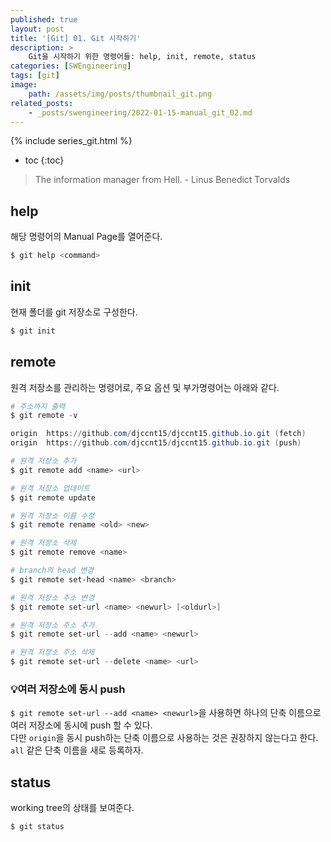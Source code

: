 ```yaml
---
published: true
layout: post
title: '[Git] 01. Git 시작하기'
description: >
    Git을 시작하기 위한 명령어들: help, init, remote, status
categories: [SWEngineering]
tags: [git]
image:
    path: /assets/img/posts/thumbnail_git.png
related_posts:
    - _posts/swengineering/2022-01-15-manual_git_02.md
---
```

{% include series_git.html %}
* toc
{:toc}

> The information manager from Hell. - Linus Benedict Torvalds

## help

해당 명령어의 Manual Page를 열어준다.  

```powershell
$ git help <command>
```

## init

현재 폴더를 git 저장소로 구성한다.  

```powershell
$ git init
```

## remote

원격 저장소를 관리하는 명령어로, 주요 옵션 및 부가명령어는 아래와 같다.  

```powershell
# 주소까지 출력
$ git remote -v
```
```powershell
origin  https://github.com/djccnt15/djccnt15.github.io.git (fetch)
origin  https://github.com/djccnt15/djccnt15.github.io.git (push)
```

```powershell
# 원격 저장소 추가
$ git remote add <name> <url>

# 원격 저장소 업데이트
$ git remote update

# 원격 저장소 이름 수정
$ git remote rename <old> <new>

# 원격 저장소 삭제
$ git remote remove <name>

# branch의 head 변경
$ git remote set-head <name> <branch>

# 원격 저장소 주소 변경
$ git remote set-url <name> <newurl> [<oldurl>]

# 원격 저장소 주소 추가
$ git remote set-url --add <name> <newurl>

# 원격 저장소 주소 삭제
$ git remote set-url --delete <name> <url>
```

### 💡여러 저장소에 동시 push

`$ git remote set-url --add <name> <newurl>`을 사용하면 하나의 단축 이름으로 여러 저장소에 동시에 push 할 수 있다.  
다만 `origin`을 동시 push하는 단축 이름으로 사용하는 것은 권장하지 않는다고 한다. `all` 같은 단축 이름을 새로 등록하자.  

## status

working tree의 상태를 보여준다.  

```powershell
$ git status
```